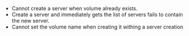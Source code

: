 - Cannot create a server when volume already exists.
- Create a server and immediately gets the list of servers fails to contain the new server.
- Cannot set the volume name when creating it withing a server creation
